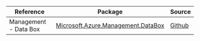 | Reference | Package | Source |
|---|---|---|
|Management - Data Box|[Microsoft.Azure.Management.DataBox](https://www.nuget.org/packages/Microsoft.Azure.Management.DataBox)|[Github](https://github.com/Azure/azure-sdk-for-net)|
